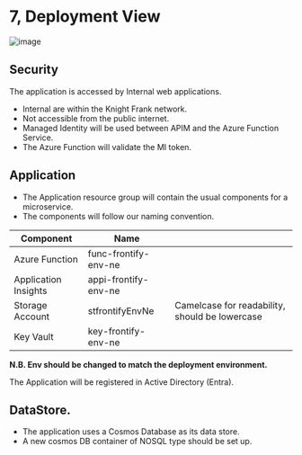# 7, Deployment View

![image](http://www.plantuml.com/plantuml/proxy?src=https://raw.githubusercontent.com/newportg/Frontify/master/plantuml/DeploymentView.puml)

## Security

The application is accessed by Internal web applications.

* Internal are within the Knight Frank network.
* Not accessible from the public internet.
* Managed Identity will be used between APIM and the Azure Function Service.
* The Azure Function will validate the MI token.

## Application

* The Application resource group will contain the usual components for a microservice.
* The components will follow our naming convention.

| Component            | Name                 |                                                |
| -------------------- | -------------------- | ---------------------------------------------- |
| Azure Function       | func-frontify-env-ne |                                                |
| Application Insights | appi-frontify-env-ne |                                                |
| Storage Account      | stfrontifyEnvNe      | Camelcase for readability, should be lowercase |
| Key Vault            | key-frontify-env-ne  |                                                |

**N.B. Env should be changed to match the deployment environment.**

The Application will be registered in Active Directory (Entra).

## DataStore.

* The application uses a Cosmos Database as its data store.
* A new cosmos DB container of NOSQL type should be set up.
